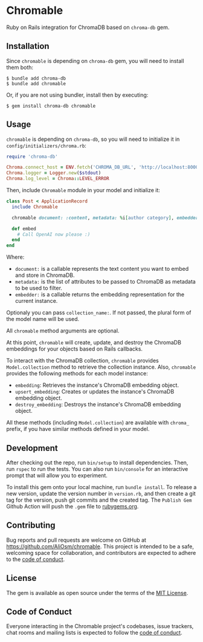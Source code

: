 # Chromable

Ruby on Rails integration for ChromaDB based on `chroma-db` gem.

## Installation

Since `chromable` is depending on `chroma-db` gem, you will need to install them both:

    $ bundle add chroma-db
    $ bundle add chromable

Or, if you are not using bundler, install then by executing:

    $ gem install chroma-db chromable

## Usage

`chromable` is depending on `chroma-db`, so you will need to initialize it in `config/initializers/chroma.rb`:

```ruby
require 'chroma-db'

Chroma.connect_host = ENV.fetch('CHROMA_DB_URL', 'http://localhost:8000')
Chroma.logger = Logger.new($stdout)
Chroma.log_level = Chroma::LEVEL_ERROR
```

Then, include `Chromable` module in your model and initialize it:

```ruby
class Post < ApplicationRecord
  include Chromable

  chromable document: :content, metadata: %i[author category], embedder: :embed

  def embed
    # Call OpenAI now please :)
  end
end
```

Where:
- `document:` is a callable represents the text content you want to embed and store in ChromaDB.
- `metadata:` is the list of attributes to be passed to ChromaDB as metadata to be used to filter.
- `embedder:` is a callable returns the embedding representation for the current instance.

Optionaly you can pass `collection_name:`. If not passed, the plural form of the model name will be used.

All `chromable` method arguments are optional.

At this point, `chromable` will create, update, and destroy the ChromaDB embeddings for your objects based on Rails callbacks.

To interact with the ChromaDB collection, `chromable` provides `Model.collection` method to retrieve the collection instance.
Also, `chromable` provides the following methods for each model instance:

- `embedding`: Retrieves the instance's ChromaDB embedding object.
- `upsert_embedding`: Creates or updates the instance's ChromaDB embedding object.
- `destroy_embedding`: Destroys the instance's ChromaDB embedding object.

All these methods (including `Model.collection`) are available with `chroma_` prefix, if you have similar methods defined in your model.

## Development

After checking out the repo, run `bin/setup` to install dependencies. Then, run `rspec` to run the tests. You can also run `bin/console` for an interactive prompt that will allow you to experiment.

To install this gem onto your local machine, run `bundle install`. To release a new version, update the version number in `version.rb`, and then create a git tag for the version, push git commits and the created tag. The `Publish Gem` Github Action will push the `.gem` file to [rubygems.org](https://rubygems.org).

## Contributing

Bug reports and pull requests are welcome on GitHub at https://github.com/AliOsm/chromable. This project is intended to be a safe, welcoming space for collaboration, and contributors are expected to adhere to the [code of conduct](https://github.com/[USERNAME]/chromable/blob/main/CODE_OF_CONDUCT.md).

## License

The gem is available as open source under the terms of the [MIT License](https://opensource.org/licenses/MIT).

## Code of Conduct

Everyone interacting in the Chromable project's codebases, issue trackers, chat rooms and mailing lists is expected to follow the [code of conduct](https://github.com/[USERNAME]/chromable/blob/main/CODE_OF_CONDUCT.md).
